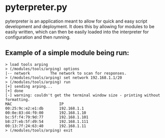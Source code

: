 # pyterpreter.py

pyterpreter is an application meant to allow for quick and easy script
development and deployment. It does this by allowing for modules to be easily
written, which can then be easily loaded into the interpreter for configuration
and then running.

## Example of a simple module being run:
```
> load tools arping
> (/modules/tools/arping) options
|-- network         The network to scan for responses.
> (/modules/tools/arping) set network 192.168.1.1/20
> (/modules/tools/arping) run
[+] sending arping...
[+] done
[-] warning: couldn't get the terminal window size - printing without formatting.
MAC                     IP
00:25:9c:e2:e1:db       192.168.1.1
00:0e:83:d4:f0:00       192.168.1.10
bc:5f:f4:79:9d:77       192.168.1.101
b8:27:eb:5f:d9:54       192.168.1.111
00:13:7f:24:63:40       192.168.1.11
> (/modules/tools/arping) exit
```
